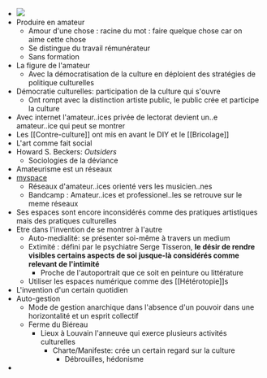 - ![](https://koregos.org/Koregos/documents/Image201725.jpg)
- Produire en amateur
	- Amour d'une chose : racine du mot : faire quelque chose car on aime cette chose
	- Se distingue du travail rémunérateur
	- Sans formation
- La figure de l'amateur
	- Avec la démocratisation de la culture en déploient des stratégies de politique culturelles
- Démocratie culturelles: participation de la culture qui s'ouvre
	- Ont rompt avec la distinction artiste public, le public crée et participe la culture
- Avec internet l'amateur..ices privée de lectorat devient un..e amateur..ice qui peut se montrer
- Les [[Contre-culture]] ont mis en avant le DIY et le [[Bricolage]]
- L'art comme fait social
- Howard S. Beckers: *Outsiders*
	- Sociologies de la déviance
- Amateurisme est un réseaux
- [myspace](https://fr.wikipedia.org/wiki/Myspace)
	- Réseaux d'amateur..ices orienté vers les musicien..nes
	- Bandcamp : Amateur..ices et professionel..les se retrouve sur le meme réseaux
- Ses espaces sont encore inconsidérés comme des pratiques artistiques mais des pratiques culturelles
- Etre dans l'invention de se montrer à l'autre
	- Auto-medialité: se présenter soi-même à travers un medium
	- Extimité : défini par le psychiatre Serge Tisseron, **le désir de rendre visibles certains aspects de soi jusque-là considérés comme relevant de l'intimité**
		- Proche de l'autoportrait que ce soit en peinture ou littérature
	- Utiliser les espaces numérique comme des [[Hétérotopie]]s
- L'invention d'un certain quotidien
- Auto-gestion
	- Mode de gestion anarchique dans l'absence d'un pouvoir dans une horizontalité et un esprit collectif
	- Ferme du Biéreau
		- Lieux à Louvain l'anneuve qui exerce plusieurs activités culturelles
			- Charte/Manifeste: crée un certain regard sur la culture
				- Débrouilles, hédonisme
-
